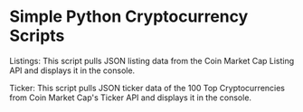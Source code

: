 # Simple Python Cryptocurrency Scripts 

Listings: This script pulls JSON listing data from the Coin Market Cap Listing API and displays it in the console.

Ticker: This script pulls JSON ticker data of the 100 Top Cryptocurrencies from Coin Market Cap's Ticker API and displays it in the console.


